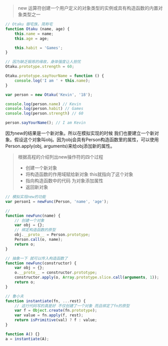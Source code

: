 > new 运算符创建一个用户定义的对象类型的实例或具有构造函数的内置对象类型之一



```javascript
// Otaku 御宅族，简称宅
function Otaku (name, age) {
    this.name = name;
    this.age = age;

    this.habit = 'Games';
}

// 因为缺乏锻炼的缘故，身体强度让人担忧
Otaku.prototype.strength = 60;

Otaku.prototype.sayYourName = function () {
    console.log('I am ' + this.name);
}

var person = new Otaku('Kevin', '18');

console.log(person.name) // Kevin
console.log(person.habit) // Games
console.log(person.strength) // 60

person.sayYourName(); // I am Kevin
```





因为new的结果是一个新对象。所以在模拟实现的时候 我们也要建立一个新对象。假设这个对象叫obj。因为obj会具有Person构造函数里的属性，可以使用Person.apply(obj, arguments)来给obj添加新的属性。

> 根据高程的介绍列出new操作符的四个过程
>
> * 创建一个新对象
> * 将构造函数的作用域赋给新对象 this就指向了这个对象
> * 指向构造函数中的代码 为对象添加属性
> * 返回新对象

```javascript
// 模拟实现new的功能
var person1 = newFunc(Person, 'name', 'age');

//
function newFunc(name) {
    // 创建一个对象
    var obj = {};
    // 绑定构造函数的原型
    obj.__proto__ = Person.prototype;
    Person.call(o, name);
    return o;
}

// 抽象一下 就可以传入构造函数了
function newFunc(constructor) {
    var obj = {};
    o.__proto__ = constructor.prototype;
    constructor.apply(o, Array.prototype.slice.call(arguments, 1));
    return o;
}

// 鲁小夫
function instantiate(fn, ...rest) {
    // 这行代码写的真是好 不仅创建了一个对象 而且绑定了fn的原型
    var f = Object.create(fn.prototype);
    var value = fn.apply(f, rest);
    return isPrimitive(val) ? f : value;
}

function A() {}
a = instantiate(A);
```





















